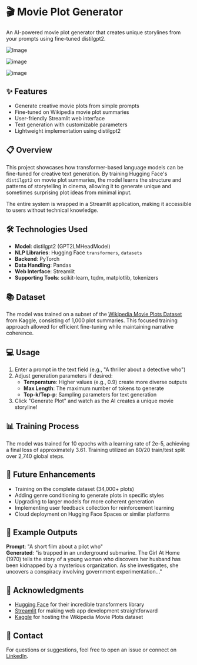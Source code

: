 # 🎬 Movie Plot Generator

An AI-powered movie plot generator that creates unique storylines from your prompts using fine-tuned distilgpt2.


![Image](https://github.com/user-attachments/assets/50f81bed-0831-4398-8fa9-6ae3894bc152)


![image](https://github.com/user-attachments/assets/41f41282-3f65-41f6-a90d-48a1df1d1a34)


![image](https://github.com/user-attachments/assets/5a5321cb-c572-4b59-88a4-ad7619865dfa)




## ✨ Features

- Generate creative movie plots from simple prompts
- Fine-tuned on Wikipedia movie plot summaries
- User-friendly Streamlit web interface
- Text generation with customizable parameters
- Lightweight implementation using distilgpt2

## 📋 Overview

This project showcases how transformer-based language models can be fine-tuned for creative text generation. By training Hugging Face's `distilgpt2` on movie plot summaries, the model learns the structure and patterns of storytelling in cinema, allowing it to generate unique and sometimes surprising plot ideas from minimal input.

The entire system is wrapped in a Streamlit application, making it accessible to users without technical knowledge.

## 🛠️ Technologies Used

- **Model**: distilgpt2 (GPT2LMHeadModel)
- **NLP Libraries**: Hugging Face `transformers`, `datasets`
- **Backend**: PyTorch
- **Data Handling**: Pandas
- **Web Interface**: Streamlit
- **Supporting Tools**: scikit-learn, tqdm, matplotlib, tokenizers

## 📚 Dataset

The model was trained on a subset of the [Wikipedia Movie Plots Dataset](https://www.kaggle.com/datasets/jrobischon/wikipedia-movie-plots) from Kaggle, consisting of 1,000 plot summaries. This focused training approach allowed for efficient fine-tuning while maintaining narrative coherence.

## 💻 Usage

1. Enter a prompt in the text field (e.g., "A thriller about a detective who")
2. Adjust generation parameters if desired:
   - **Temperature**: Higher values (e.g., 0.9) create more diverse outputs
   - **Max Length**: The maximum number of tokens to generate
   - **Top-k/Top-p**: Sampling parameters for text generation
3. Click "Generate Plot" and watch as the AI creates a unique movie storyline!

## 📊 Training Process

The model was trained for 10 epochs with a learning rate of 2e-5, achieving a final loss of approximately 3.61. Training utilized an 80/20 train/test split over 2,740 global steps.

## 🔮 Future Enhancements

- Training on the complete dataset (34,000+ plots)
- Adding genre conditioning to generate plots in specific styles
- Upgrading to larger models for more coherent generation
- Implementing user feedback collection for reinforcement learning
- Cloud deployment on Hugging Face Spaces or similar platforms

## 📝 Example Outputs

**Prompt**: "A short film about a pilot who"  
**Generated**: "is trapped in an underground submarine. The Girl At Home (1970) tells the story of a young woman who discovers her husband has been kidnapped by a mysterious organization. As she investigates, she uncovers a conspiracy involving government experimentation..."

## 👏 Acknowledgments

- [Hugging Face](https://huggingface.co/) for their incredible transformers library
- [Streamlit](https://streamlit.io/) for making web app development straightforward
- [Kaggle](https://www.kaggle.com/) for hosting the Wikipedia Movie Plots dataset

## 📩 Contact

For questions or suggestions, feel free to open an issue or connect on [LinkedIn](https://www.linkedin.com/in/subham-das-3b2624147).
